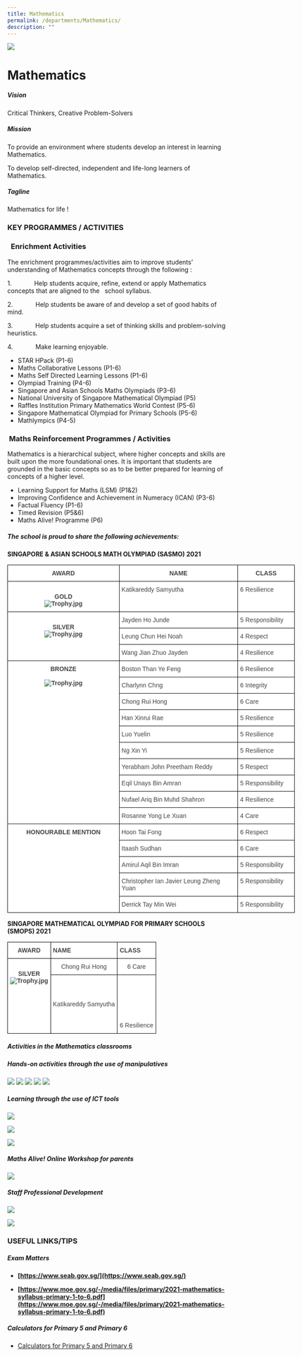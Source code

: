 ```yaml
---
title: Mathematics
permalink: /departments/Mathematics/
description: ""
---
```

![](/images/banner.gif)

Mathematics
===========

##### **Vision**  

Critical Thinkers, Creative Problem-Solvers

  

##### **Mission**

To provide an environment where students develop an interest in learning Mathematics.

To develop self-directed, independent and life-long learners of Mathematics.

  

##### **Tagline**

Mathematics for life !


### **KEY PROGRAMMES / ACTIVITIES**

###   Enrichment Activities

The enrichment programmes/activities aim to improve students’ understanding of Mathematics concepts through the following :

1.             Help students acquire, refine, extend or apply Mathematics concepts that are aligned to the   school syllabus.

2.             Help students be aware of and develop a set of good habits of mind.

3.             Help students acquire a set of thinking skills and problem-solving heuristics.

4.             Make learning enjoyable.

*   STAR HPack (P1-6)
*   Maths Collaborative Lessons (P1-6)
*   Maths Self Directed Learning Lessons (P1-6)
*   Olympiad Training (P4-6)
*   Singapore and Asian Schools Maths Olympiads (P3-6)
*   National University of Singapore Mathematical Olympiad (P5)
*   Raffles Institution Primary Mathematics World Contest (P5-6)
*   Singapore Mathematical Olympiad for Primary Schools (P5-6)
*   Mathlympics (P4-5)


###  Maths Reinforcement Programmes / Activities

Mathematics is a hierarchical subject, where higher concepts and skills are built upon the more foundational ones. It is important that students are grounded in the basic concepts so as to be better prepared for learning of concepts of a higher level.

*   Learning Support for Maths (LSM) (P1&2)
*   Improving Confidence and Achievement in Numeracy (ICAN) (P3-6)
*   Factual Fluency (P1-6)
*   Timed Revision (P5&6)
*   Maths Alive! Programme (P6)


##### **The school is proud to share the following achievements:**

**SINGAPORE & ASIAN SCHOOLS MATH OLYMPIAD (SASMO) 2021**

<style type="text/css">
.tg  {border-collapse:collapse;border-spacing:0;}
.tg td{border-color:black;border-style:solid;border-width:1px;font-family:Arial, sans-serif;font-size:14px;
  overflow:hidden;padding:10px 5px;word-break:normal;}
.tg th{border-color:black;border-style:solid;border-width:1px;font-family:Arial, sans-serif;font-size:14px;
  font-weight:normal;overflow:hidden;padding:10px 5px;word-break:normal;}
.tg .tg-fwnj{background-color:#FFF;color:#454545;text-align:left;vertical-align:top}
.tg .tg-2fwu{background-color:#FFF;color:#454545;font-weight:bold;text-align:center;vertical-align:top}
</style>
<table class="tg" style="undefined;table-layout: fixed; width: 653px">
<colgroup>
<col style="width: 254px">
<col style="width: 270px">
<col style="width: 129px">
</colgroup>
<thead>
  <tr>
    <th class="tg-2fwu">AWARD</th>
    <th class="tg-2fwu">NAME</th>
    <th class="tg-2fwu">CLASS</th>
  </tr>
</thead>
<tbody>
  <tr>
    <td class="tg-2fwu"><br>GOLD<br><img src="https://junyuanpri-moe-edu-sg-admin.cwp.sg/qql/slot/u499/2021/2021%20Maths%20Dept%20Website/Trophy.jpg" alt="Trophy.jpg"><br></td>
    <td class="tg-fwnj">Katikareddy Samyutha</td>
    <td class="tg-fwnj">6 Resilience</td>
  </tr>
  <tr>
    <td class="tg-2fwu" rowspan="3"><br>SILVER<br><img src="https://junyuanpri-moe-edu-sg-admin.cwp.sg/qql/slot/u499/2021/2021%20Maths%20Dept%20Website/Trophy.jpg" alt="Trophy.jpg"><br></td>
    <td class="tg-fwnj">Jayden Ho Junde</td>
    <td class="tg-fwnj">5 Responsibility</td>
  </tr>
  <tr>
    <td class="tg-fwnj">Leung Chun Hei Noah</td>
    <td class="tg-fwnj">4 Respect</td>
  </tr>
  <tr>
    <td class="tg-fwnj">Wang Jian Zhuo Jayden</td>
    <td class="tg-fwnj">4 Resilience</td>
  </tr>
  <tr>
    <td class="tg-2fwu" rowspan="10">BRONZE<br><br><img src="https://junyuanpri-moe-edu-sg-admin.cwp.sg/qql/slot/u499/2021/2021%20Maths%20Dept%20Website/Trophy.jpg" alt="Trophy.jpg"><br></td>
    <td class="tg-fwnj">Boston Than Ye Feng</td>
    <td class="tg-fwnj">6 Resilience</td>
  </tr>
  <tr>
    <td class="tg-fwnj">Charlynn Chng</td>
    <td class="tg-fwnj">6 Integrity</td>
  </tr>
  <tr>
    <td class="tg-fwnj">Chong Rui Hong</td>
    <td class="tg-fwnj">6 Care</td>
  </tr>
  <tr>
    <td class="tg-fwnj">Han Xinrui Rae</td>
    <td class="tg-fwnj">5 Resilience</td>
  </tr>
  <tr>
    <td class="tg-fwnj">Luo Yuelin</td>
    <td class="tg-fwnj">5 Resilience</td>
  </tr>
  <tr>
    <td class="tg-fwnj">Ng Xin Yi</td>
    <td class="tg-fwnj">5 Resilience</td>
  </tr>
  <tr>
    <td class="tg-fwnj">Yerabham John Preetham Reddy</td>
    <td class="tg-fwnj">5 Respect</td>
  </tr>
  <tr>
    <td class="tg-fwnj">Eqil Unays Bin Amran</td>
    <td class="tg-fwnj">5 Responsibility</td>
  </tr>
  <tr>
    <td class="tg-fwnj">Nufael Ariq Bin Muhd Shahron</td>
    <td class="tg-fwnj">4 Resilience</td>
  </tr>
  <tr>
    <td class="tg-fwnj">Rosanne Yong Le Xuan</td>
    <td class="tg-fwnj">4 Care</td>
  </tr>
  <tr>
    <td class="tg-2fwu" rowspan="5">HONOURABLE MENTION</td>
    <td class="tg-fwnj">Hoon Tai Fong</td>
    <td class="tg-fwnj">6 Respect</td>
  </tr>
  <tr>
    <td class="tg-fwnj">Itaash Sudhan</td>
    <td class="tg-fwnj">6 Care</td>
  </tr>
  <tr>
    <td class="tg-fwnj">Amirul Aqil Bin Imran</td>
    <td class="tg-fwnj">5 Responsibility</td>
  </tr>
  <tr>
    <td class="tg-fwnj">Christopher Ian Javier Leung Zheng Yuan</td>
    <td class="tg-fwnj">5 Responsibility</td>
  </tr>
  <tr>
    <td class="tg-fwnj">Derrick Tay Min Wei</td>
    <td class="tg-fwnj">5 Responsibility</td>
  </tr>
</tbody>
</table>


**SINGAPORE MATHEMATICAL OLYMPIAD FOR PRIMARY SCHOOLS (SMOPS) 2021**

<style type="text/css">
.tg  {border-collapse:collapse;border-spacing:0;}
.tg td{border-color:black;border-style:solid;border-width:1px;font-family:Arial, sans-serif;font-size:14px;
  overflow:hidden;padding:10px 5px;word-break:normal;}
.tg th{border-color:black;border-style:solid;border-width:1px;font-family:Arial, sans-serif;font-size:14px;
  font-weight:normal;overflow:hidden;padding:10px 5px;word-break:normal;}
.tg .tg-sxkx{background-color:#FFF;color:#454545;text-align:center;vertical-align:top}
.tg .tg-ncov{background-color:#FFF;color:#454545;text-align:center;vertical-align:middle}
.tg .tg-2fwu{background-color:#FFF;color:#454545;font-weight:bold;text-align:center;vertical-align:top}
.tg .tg-9u4g{background-color:#FFF;color:#454545;font-weight:bold;text-align:left;vertical-align:top}
</style>
<table class="tg">
<thead>
  <tr>
    <th class="tg-2fwu">AWARD</th>
    <th class="tg-9u4g">NAME</th>
    <th class="tg-9u4g">CLASS</th>
  </tr>
</thead>
<tbody>
  <tr>
    <td class="tg-2fwu" rowspan="2"><br>SILVER<br><img src="https://junyuanpri-moe-edu-sg-admin.cwp.sg/qql/slot/u499/2021/2021%20Maths%20Dept%20Website/Trophy.jpg" alt="Trophy.jpg"><br><br><br></td>
    <td class="tg-sxkx">Chong Rui Hong<br></td>
    <td class="tg-sxkx">6 Care</td>
  </tr>
  <tr>
    <td class="tg-ncov">Katikareddy Samyutha</td>
    <td class="tg-sxkx"><br><br><br><br><br><br>6 Resilience</td>
  </tr>
</tbody>
</table>


##### **Activities in the Mathematics classrooms**

  

##### **Hands-on activities through the use of manipulatives**

![](/images/Math1.png)
![](/images/Math2.png)
![](/images/Math3.png)
![](/images/Math4.png)
![](/images/Math5.png)

##### **Learning through the use of ICT tools**

![](/images/Math6.png)

![](/images/Math7.png)

![](/images/Math8.png)

##### **Maths Alive! Online Workshop for parents**

![](/images/Math9.png)

##### **Staff Professional Development**

![](/images/SPD1.png)

![](/images/SPD2.png)

### **USEFUL LINKS/TIPS**

##### **Exam Matters**

*   **[https://www.seab.gov.sg/](https://www.seab.gov.sg/)**

*   **[https://www.moe.gov.sg/-/media/files/primary/2021-mathematics-syllabus-primary-1-to-6.pdf](https://www.moe.gov.sg/-/media/files/primary/2021-mathematics-syllabus-primary-1-to-6.pdf)**


##### **Calculators for Primary 5 and Primary 6**

*  [Calculators for Primary 5 and Primary 6](/files/Math.pdf)